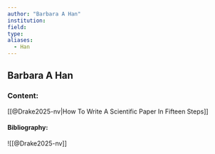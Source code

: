 ```yaml
---
author: "Barbara A Han"
institution:
field:
type:
aliases:
  - Han
---
```


## Barbara A Han

### Content:
[[@Drake2025-nv|How To Write A Scientific Paper In Fifteen Steps]]

#### Bibliography:

![[@Drake2025-nv]]
